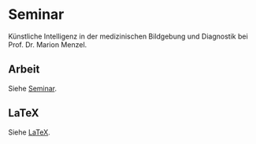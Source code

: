 # Seminar
Künstliche Intelligenz in der medizinischen Bildgebung und Diagnostik bei Prof. Dr. Marion Menzel.

## Arbeit
Siehe [Seminar](https://github.com/McBaumwolle/thi_exams/blob/main/semester_4/resources/sm/seminar.pdf).

## LaTeX
Siehe [LaTeX](https://github.com/McBaumwolle/thi_exams/blob/main/semester_4/resources/sm/empty.md).
